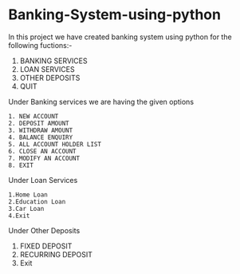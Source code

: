 # Banking-System-using-python
In this project we have created banking system using python for the following fuctions:-
   1. BANKING SERVICES
   2. LOAN SERVICES
   3. OTHER DEPOSITS
   4. QUIT


Under Banking services we are having the given options 

    1. NEW ACCOUNT
    2. DEPOSIT AMOUNT
    3. WITHDRAW AMOUNT
    4. BALANCE ENQUIRY
    5. ALL ACCOUNT HOLDER LIST
    6. CLOSE AN ACCOUNT
    7. MODIFY AN ACCOUNT
    8. EXIT
    
 Under Loan Services
 
    1.Home Loan
    2.Education Loan
    3.Car Loan
    4.Exit
    
  Under Other Deposits
  
   1. FIXED DEPOSIT
   2. RECURRING DEPOSIT
   3. Exit
